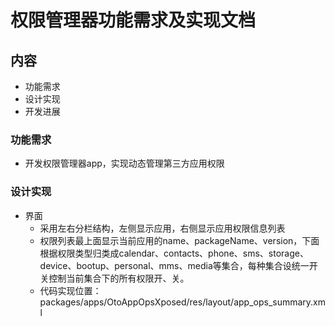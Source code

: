 # 权限管理器功能需求及实现文档

## 内容
  - 功能需求
  - 设计实现
  - 开发进展
  
### 功能需求
  - 开发权限管理器app，实现动态管理第三方应用权限
  
### 设计实现
  - 界面
    - 采用左右分栏结构，左侧显示应用，右侧显示应用权限信息列表
    - 权限列表最上面显示当前应用的name、packageName、version，下面根据权限类型归类成calendar、contacts、phone、sms、storage、device、bootup、personal、mms、media等集合，每种集合设统一开关控制当前集合下的所有权限开、关。
    - 代码实现位置：packages/apps/OtoAppOpsXposed/res/layout/app_ops_summary.xml
  

